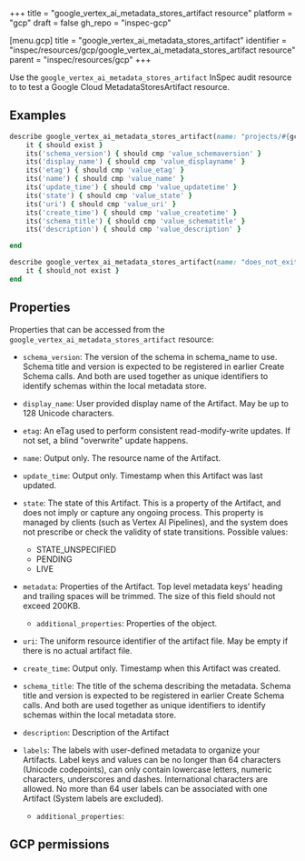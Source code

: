 +++
title = "google_vertex_ai_metadata_stores_artifact resource"
platform = "gcp"
draft = false
gh_repo = "inspec-gcp"

[menu.gcp]
title = "google_vertex_ai_metadata_stores_artifact"
identifier = "inspec/resources/gcp/google_vertex_ai_metadata_stores_artifact resource"
parent = "inspec/resources/gcp"
+++

Use the `google_vertex_ai_metadata_stores_artifact` InSpec audit resource to to test a Google Cloud MetadataStoresArtifact resource.

## Examples

```ruby
describe google_vertex_ai_metadata_stores_artifact(name: "projects/#{gcp_project_id}/locations/#{metadata_stores_artifact['region']}/metadataStores/#{metadata_stores_artifact['metadataStore']}/artifacts/#{metadata_stores_artifact['name']}", region: ' value_region') do
	it { should exist }
	its('schema_version') { should cmp 'value_schemaversion' }
	its('display_name') { should cmp 'value_displayname' }
	its('etag') { should cmp 'value_etag' }
	its('name') { should cmp 'value_name' }
	its('update_time') { should cmp 'value_updatetime' }
	its('state') { should cmp 'value_state' }
	its('uri') { should cmp 'value_uri' }
	its('create_time') { should cmp 'value_createtime' }
	its('schema_title') { should cmp 'value_schematitle' }
	its('description') { should cmp 'value_description' }

end

describe google_vertex_ai_metadata_stores_artifact(name: "does_not_exit", region: ' value_region') do
	it { should_not exist }
end
```

## Properties

Properties that can be accessed from the `google_vertex_ai_metadata_stores_artifact` resource:


  * `schema_version`: The version of the schema in schema_name to use. Schema title and version is expected to be registered in earlier Create Schema calls. And both are used together as unique identifiers to identify schemas within the local metadata store.

  * `display_name`: User provided display name of the Artifact. May be up to 128 Unicode characters.

  * `etag`: An eTag used to perform consistent read-modify-write updates. If not set, a blind "overwrite" update happens.

  * `name`: Output only. The resource name of the Artifact.

  * `update_time`: Output only. Timestamp when this Artifact was last updated.

  * `state`: The state of this Artifact. This is a property of the Artifact, and does not imply or capture any ongoing process. This property is managed by clients (such as Vertex AI Pipelines), and the system does not prescribe or check the validity of state transitions.
  Possible values:
    * STATE_UNSPECIFIED
    * PENDING
    * LIVE

  * `metadata`: Properties of the Artifact. Top level metadata keys' heading and trailing spaces will be trimmed. The size of this field should not exceed 200KB.

    * `additional_properties`: Properties of the object.

  * `uri`: The uniform resource identifier of the artifact file. May be empty if there is no actual artifact file.

  * `create_time`: Output only. Timestamp when this Artifact was created.

  * `schema_title`: The title of the schema describing the metadata. Schema title and version is expected to be registered in earlier Create Schema calls. And both are used together as unique identifiers to identify schemas within the local metadata store.

  * `description`: Description of the Artifact

  * `labels`: The labels with user-defined metadata to organize your Artifacts. Label keys and values can be no longer than 64 characters (Unicode codepoints), can only contain lowercase letters, numeric characters, underscores and dashes. International characters are allowed. No more than 64 user labels can be associated with one Artifact (System labels are excluded).

    * `additional_properties`: 


## GCP permissions
